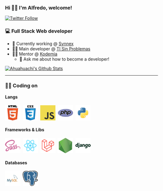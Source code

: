 ### Hi 👋🏽 I'm Alfredo, welcome!

[![Twitter Follow](https://img.shields.io/twitter/follow/Ahuahuachi?color=1DA1F2&label=%40Ahuahuachi&logo=twitter&style=for-the-badge)](https://twitter.com/Ahuahuachi)

### 💻 Full Stack Web developer

- 💼 Currently working @ [Synnex][synnex-website]
- 👨‍💻 Main developer @ [TI Sin Problemas][tisp-website]
- 👨‍🏫 Mentor @ [Kodemia][kodemia-website]
  - 💬 Ask me about how to become a developer!

[![Ahuahuachi's Github Stats](https://github-readme-stats.vercel.app/api?username=ahuahuachi&count_private=true&show_icons=true&theme=tokyonight)](https://github.com/anuraghazra/github-readme-stats)

---

### 👨‍💻 Coding on

#### Langs

<img alt="html5" width="50px" src="https://raw.githubusercontent.com/github/explore/80688e429a7d4ef2fca1e82350fe8e3517d3494d/topics/html/html.png" />&nbsp;
<img alt="css3" width="50px" src="https://raw.githubusercontent.com/github/explore/80688e429a7d4ef2fca1e82350fe8e3517d3494d/topics/css/css.png" />&nbsp;
<img alt="javascript" width="50px" src="https://raw.githubusercontent.com/github/explore/80688e429a7d4ef2fca1e82350fe8e3517d3494d/topics/javascript/javascript.png" />&nbsp;
<img alt="php" width="50px" src="https://raw.githubusercontent.com/github/explore/80688e429a7d4ef2fca1e82350fe8e3517d3494d/topics/php/php.png" />&nbsp;
<img alt="python" width="50px" src="https://raw.githubusercontent.com/github/explore/80688e429a7d4ef2fca1e82350fe8e3517d3494d/topics/python/python.png" />&nbsp;

#### Frameworks & Libs

<img alt="sass" width="50px" src="https://raw.githubusercontent.com/github/explore/80688e429a7d4ef2fca1e82350fe8e3517d3494d/topics/sass/sass.png" />&nbsp;
<img alt="react" width="50px" src="https://raw.githubusercontent.com/github/explore/80688e429a7d4ef2fca1e82350fe8e3517d3494d/topics/react/react.png" />&nbsp;
<img alt="laravel" width="50px" src="https://raw.githubusercontent.com/github/explore/80688e429a7d4ef2fca1e82350fe8e3517d3494d/topics/laravel/laravel.png" />&nbsp;
<img alt="nodejs" width="50px" src="https://raw.githubusercontent.com/github/explore/80688e429a7d4ef2fca1e82350fe8e3517d3494d/topics/nodejs/nodejs.png" />&nbsp;
<img alt="django" width="50px" src="https://raw.githubusercontent.com/github/explore/80688e429a7d4ef2fca1e82350fe8e3517d3494d/topics/django/django.png" />&nbsp;

#### Databases

<img alt="mysql" width="50px" src="https://raw.githubusercontent.com/github/explore/80688e429a7d4ef2fca1e82350fe8e3517d3494d/topics/mysql/mysql.png" />&nbsp;
<img alt="postgresql" width="50px" src="https://raw.githubusercontent.com/github/explore/80688e429a7d4ef2fca1e82350fe8e3517d3494d/topics/postgresql/postgresql.png" />&nbsp;

<!-- Links -->

[tisp-website]: https://tisinproblemas.com
[synnex-website]: https://la.synnex.com/es_MX/
[kodemia-website]: https://kodemia.mx
